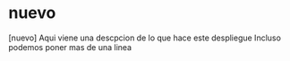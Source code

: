 # nuevo

[nuevo] Aqui viene una descpcion de lo que hace este despliegue
Incluso podemos poner mas de una linea

